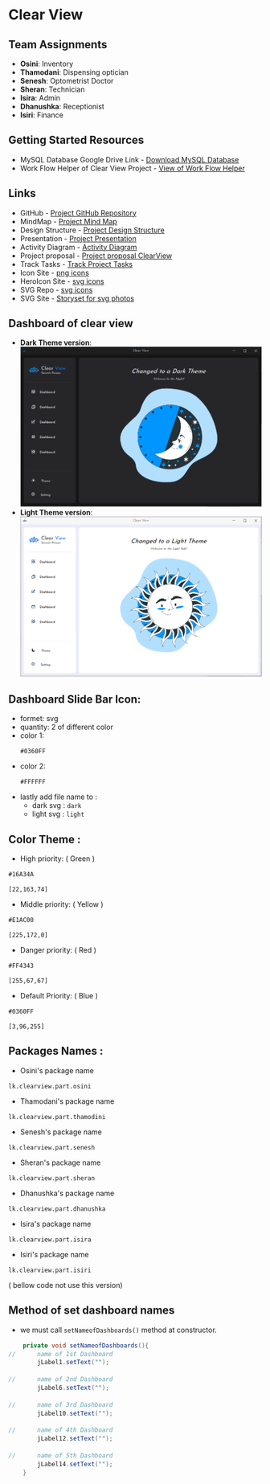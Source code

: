 # Clear View

## Team Assignments

- **Osini**: Inventory 
- **Thamodani**: Dispensing optician 
- **Senesh**: Optometrist Doctor  
- **Sheran**: Technician
- **Isira**: Admin
- **Dhanushka**: Receptionist
- **Isiri**: Finance

## Getting Started Resources

- MySQL Database Google Drive Link  - [Download MySQL Database](https://drive.google.com/drive/folders/1UcJShfu3SfnPhUE_UxamXRQiX7mU1keP?usp=sharing)
- Work Flow Helper of Clear View Project - [View of Work Flow Helper](https://1drv.ms/w/c/4ba2052d68c74c09/EbsXzfGrOEFOo4TlMZy7XEABb1kLaO88Gh8Unx0I_zrSqg?e=Jp5Yuz)

## Links

- GitHub - [Project GitHub Repository](https://github.com/SeneshCode/ClearView)
- MindMap - [Project Mind Map](https://mm.tt/app/map/3457483889?t=ZOqZKnLtl9)
- Design Structure - [Project Design Structure](https://1drv.ms/p/s!AjV0cV1pTSuqvhUJWLLIeBCCeUdj?e=v42bmR)
- Presentation - [Project Presentation](https://1drv.ms/p/c/66e090791e03c55b/EYpLuax2UmhPtJynK-NfDrwBPyFsAGkT1rT4Odi6qvwKIA?e=AsEtzi)
- Activity Diagram - [Activity Diagram](https://online.visual-paradigm.com/share.jsp?id=333237333433342d35)
- Project proposal - [Project proposal ClearView](https://1drv.ms/w/s!AlZVGvNYSWtljn1A8Oclivr3FLpL?e=zLqrSM)
- Track Tasks - [Track Project Tasks](https://docs.google.com/spreadsheets/d/16YhA8w9VYWCigiyo6h95EXaUB0WBxx84EmUaNq9X16A/edit?gid=1919180471#gid=1919180471)
- Icon Site - [png icons](https://icons8.com/icons/set/icons)
- HeroIcon Site - [svg icons](https://heroicons.com/outline)
- SVG Repo - [svg icons](https://www.svgrepo.com/)
- SVG Site - [Storyset for svg photos](https://storyset.com/)

## Dashboard of clear view 
- **Dark Theme version**:
![Clear view Dashboard](dashboard_dark_theme.png)
- **Light Theme version**:
![Clear view Dashboard](dashboard_light_theme.png)


## Dashboard Slide Bar Icon: 
  - formet: svg
  - quantity: 2 of different color
  - color 1:
    ```
    #0360FF
    ```
  - color 2:
    ```
    #FFFFFF
    ```
  - lastly add file name to :
      - dark svg : ```dark```
      - light svg : ```light```
    

## Color Theme : 
  - High priority: ( Green ) 
```
#16A34A
```
```
[22,163,74]
```

  - Middle priority: ( Yellow )
```
#E1AC00
```
```
[225,172,0]
```

  - Danger priority: ( Red )
```
#FF4343
```
```
[255,67,67]
```

  - Default Priority: ( Blue ) 
```
#0360FF
```
```
[3,96,255]
```

## Packages Names : 
  - Osini's package name 
```
lk.clearview.part.osini 
```
  - Thamodani's package name 
```
lk.clearview.part.thamodini
```
  - Senesh's package name   
```
lk.clearview.part.senesh
```
  - Sheran's package name   
```
lk.clearview.part.sheran
```
  - Dhanushka's package name   
```
lk.clearview.part.dhanushka
```
  - Isira's package name
```
lk.clearview.part.isira
```
  - Isiri's package name
```
lk.clearview.part.isiri
```

( bellow code not use this version)
## Method of set dashboard names
 - we must call ```setNameofDashboards()``` method at constructor.
```java
    private void setNameofDashboards(){
//      name of 1st Dashboard 
        jLabel1.setText("");

//      name of 2nd Dashboard 
        jLabel6.setText("");

//      name of 3rd Dashboard 
        jLabel10.setText("");

//      name of 4th Dashboard 
        jLabel12.setText("");

//      name of 5th Dashboard
        jLabel14.setText("");
    }
```
